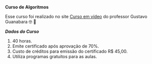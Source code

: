 **Curso de Algoritmos**

Esse curso foi realizado no site [Curso em vídeo](https://www.cursoemvideo.com/) do professor Gustavo Guanabara 🤓 🖖

__*Dados do Curso*__
1. 40 horas.
2. Emite certificado após aprovação de 70%.
3. Custo de créditos para emissão do certificado R$ 45,00.
4. Utiliza programas gratuitos para as aulas.
